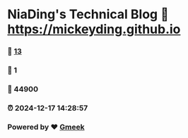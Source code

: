 # NiaDing's Technical Blog  :link: https://mickeyding.github.io 
### :page_facing_up: [13](https://mickeyding.github.io/tag.html) 
### :speech_balloon: 1 
### :hibiscus: 44900 
### :alarm_clock: 2024-12-17 14:28:57 
### Powered by :heart: [Gmeek](https://github.com/Meekdai/Gmeek)
